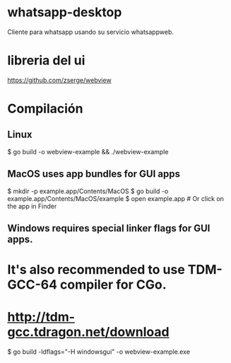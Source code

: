 # whatsapp-desktop
Cliente para whatsapp usando su servicio whatsappweb.

# libreria del ui
https://github.com/zserge/webview


# Compilación
## Linux
$ go build -o webview-example && ./webview-example

## MacOS uses app bundles for GUI apps
$ mkdir -p example.app/Contents/MacOS
$ go build -o example.app/Contents/MacOS/example
$ open example.app # Or click on the app in Finder

## Windows requires special linker flags for GUI apps.
# It's also recommended to use TDM-GCC-64 compiler for CGo.
# http://tdm-gcc.tdragon.net/download
$ go build -ldflags="-H windowsgui" -o webview-example.exe